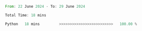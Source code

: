 <!--START_SECTION:waka-->

```rust
From: 22 June 2024 - To: 29 June 2024

Total Time: 18 mins

Python   18 mins         >>>>>>>>>>>>>>>>>>>>>>>>>   100.00 %
```

<!--END_SECTION:waka-->
